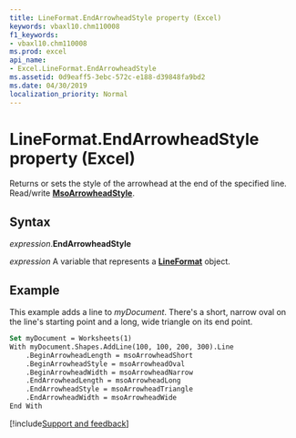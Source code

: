 ```yaml
---
title: LineFormat.EndArrowheadStyle property (Excel)
keywords: vbaxl10.chm110008
f1_keywords:
- vbaxl10.chm110008
ms.prod: excel
api_name:
- Excel.LineFormat.EndArrowheadStyle
ms.assetid: 0d9eaff5-3ebc-572c-e188-d39848fa9bd2
ms.date: 04/30/2019
localization_priority: Normal
---
```



# LineFormat.EndArrowheadStyle property (Excel)

Returns or sets the style of the arrowhead at the end of the specified line. Read/write **[MsoArrowheadStyle](Office.MsoArrowheadStyle.md)**.


## Syntax

_expression_.**EndArrowheadStyle**

_expression_ A variable that represents a **[LineFormat](Excel.LineFormat.md)** object.


## Example

This example adds a line to _myDocument_. There's a short, narrow oval on the line's starting point and a long, wide triangle on its end point.

```vb
Set myDocument = Worksheets(1) 
With myDocument.Shapes.AddLine(100, 100, 200, 300).Line 
    .BeginArrowheadLength = msoArrowheadShort 
    .BeginArrowheadStyle = msoArrowheadOval 
    .BeginArrowheadWidth = msoArrowheadNarrow 
    .EndArrowheadLength = msoArrowheadLong 
    .EndArrowheadStyle = msoArrowheadTriangle 
    .EndArrowheadWidth = msoArrowheadWide 
End With
```




[!include[Support and feedback](~/includes/feedback-boilerplate.md)]
